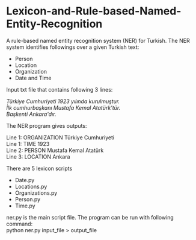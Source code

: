 # Lexicon-and-Rule-based-Named-Entity-Recognition
A rule-based named entity recognition system (NER) for Turkish. The NER system identifies followings over a given Turkish text:  
* Person                                                                          
* Location                                                                              
* Organization                                                                          
* Date and Time                                                                                             

Input txt file that contains following 3 lines:            

*Türkiye Cumhuriyeti 1923 yılında kurulmuştur.                                    
İlk cumhurbaşkanı Mustafa Kemal Atatürk'tür.                            
Başkenti Ankara'dır.*                                                     

The NER program gives outputs:

Line 1: ORGANIZATION Türkiye Cumhuriyeti                        
Line 1: TIME 1923                                           
Line 2: PERSON Mustafa Kemal Atatürk                                
Line 3: LOCATION Ankara                                       

There are 5 lexicon scripts                                                          
* Date.py
* Locations.py
* Organizations.py
* Person.py
* Time.py

ner.py is the main script file. The program can be run with following command:                                    
python ner.py input_file > output_file











